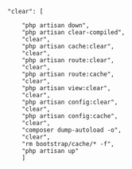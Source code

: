     "clear": [
     
        "php artisan down",
        "php artisan clear-compiled",
        "clear",
        "php artisan cache:clear",
        "clear",
        "php artisan route:clear",
        "clear",
        "php artisan route:cache",
        "clear",
        "php artisan view:clear",
        "clear",
        "php artisan config:clear",
        "clear",
        "php artisan config:cache",
        "clear",
        "composer dump-autoload -o",
        "clear",
        "rm bootstrap/cache/* -f",
        "php artisan up"
        ]
